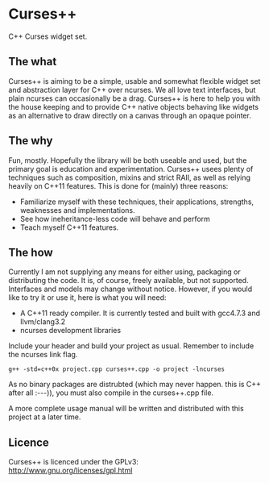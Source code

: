 Curses++
========

C++ Curses widget set.

The what
--------
Curses++ is aiming to be a simple, usable and somewhat flexible widget set and
abstraction layer for C++ over ncurses. We all love text interfaces, but plain
ncurses can occasionally be a drag. Curses++ is here to help you with the house
keeping and to provide C++ native objects behaving like widgets as an
alternative to draw directly on a canvas through an opaque pointer.

The why
-------
Fun, mostly. Hopefully the library will be both useable and used, but the
primary goal is education and experimentation. Curses++ usees plenty of
techniques such as composition, mixins and strict RAII, as well as relying
heavily on C++11 features. This is done for (mainly) three reasons:
* Familiarize myself with these techniques, their applications, strengths,
  weaknesses and implementations.
* See how ineheritance-less code will behave and perform
* Teach myself C++11 features.


The how
-------
Currently I am not supplying any means for either using, packaging or
distributing the code. It is, of course, freely available, but not supported.
Interfaces and models may change without notice. However, if you would like to
try it or use it, here is what you will need:
* A C++11 ready compiler. It is currently tested and built with gcc4.7.3 and
  llvm/clang3.2
* ncurses development libraries

Include your header and build your project as usual. Remember to include the
ncurses link flag.

    g++ -std=c++0x project.cpp curses++.cpp -o project -lncurses

As no binary packages are distrubted (which may never happen. this is C++ after
all :---)), you must also compile in the curses++.cpp file.

A more complete usage manual will be written and distributed with this project
at a later time.


Licence
-------
Curses++ is licenced under the GPLv3: http://www.gnu.org/licenses/gpl.html

